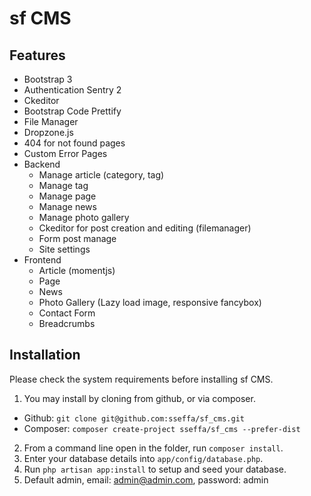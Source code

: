 sf CMS
=============

## Features

* Bootstrap 3
* Authentication Sentry 2
* Ckeditor
* Bootstrap Code Prettify
* File Manager
* Dropzone.js
* 404 for not found pages	
* Custom Error Pages  
* Backend	
  * Manage article (category, tag)
  * Manage tag
  * Manage page
  * Manage news
  * Manage photo gallery
  * Ckeditor for post creation and editing (filemanager)
  * Form post manage
  * Site settings
* Frontend
  * Article (momentjs)
  * Page
  * News
  * Photo Gallery (Lazy load image, responsive fancybox)
  * Contact Form
  * Breadcrumbs

## Installation

Please check the system requirements before installing sf CMS.  

1. You may install by cloning from github, or via composer.  
  * Github: `git clone git@github.com:sseffa/sf_cms.git`
  * Composer: `composer create-project sseffa/sf_cms --prefer-dist`
2. From a command line open in the folder, run `composer install`.  
3. Enter your database details into `app/config/database.php`.  
4. Run `php artisan app:install` to setup and seed your database.
5. Default admin, email: admin@admin.com, password: admin
